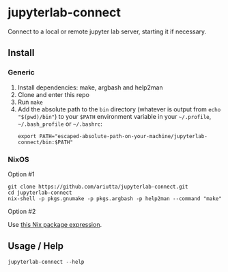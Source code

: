 # jupyterlab-connect

Connect to a local or remote jupyter lab server, starting it if necessary.

## Install

### Generic

1. Install dependencies: make, argbash and help2man
2. Clone and enter this repo
3. Run `make`
4. Add the absolute path to the `bin` directory (whatever is output from `echo "$(pwd)/bin"`) to your `$PATH` environment variable in your `~/.profile`, `~/.bash_profile` or `~/.bashrc`:
   ```
   export PATH="escaped-absolute-path-on-your-machine/jupyterlab-connect/bin:$PATH"
   ```

### NixOS

Option #1

```
git clone https://github.com/ariutta/jupyterlab-connect.git
cd jupyterlab-connect
nix-shell -p pkgs.gnumake -p pkgs.argbash -p help2man --command "make"
```

Option #2

Use [this Nix package expression](https://github.com/ariutta/mynixpkgs/blob/master/jupyterlab-connect/default.nix).

## Usage / Help

```
jupyterlab-connect --help
```
